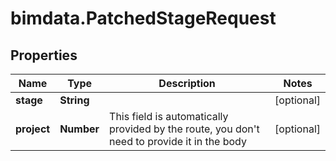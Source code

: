 # bimdata.PatchedStageRequest

## Properties

Name | Type | Description | Notes
------------ | ------------- | ------------- | -------------
**stage** | **String** |  | [optional] 
**project** | **Number** | This field is automatically provided by the route, you don&#39;t need to provide it in the body | [optional] 


